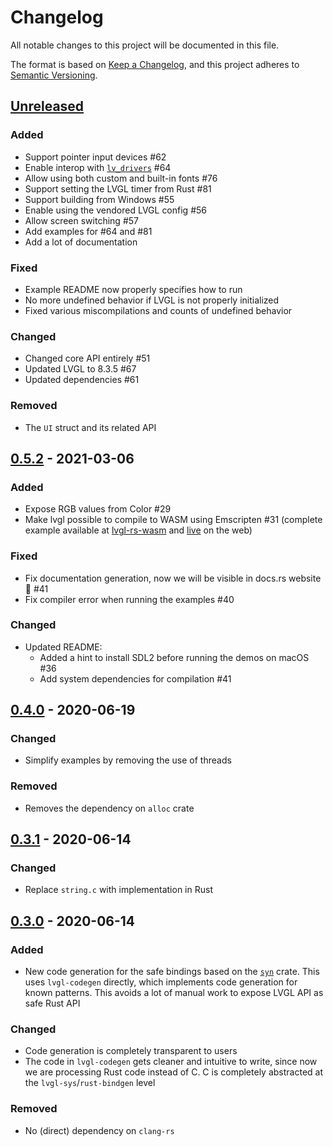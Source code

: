 # Changelog

All notable changes to this project will be documented in this file.

The format is based on [Keep a Changelog](https://keepachangelog.com/en/1.0.0/),
and this project adheres to [Semantic Versioning](https://semver.org/spec/v2.0.0.html).

## [Unreleased]

### Added

- Support pointer input devices #62
- Enable interop with [`lv_drivers`](https://github.com/lvgl/lv_drivers) #64
- Allow using both custom and built-in fonts #76
- Support setting the LVGL timer from Rust #81
- Support building from Windows #55
- Enable using the vendored LVGL config #56
- Allow screen switching #57
- Add examples for #64 and #81
- Add a lot of documentation

### Fixed

- Example README now properly specifies how to run
- No more undefined behavior if LVGL is not properly initialized
- Fixed various miscompilations and counts of undefined behavior

### Changed

- Changed core API entirely #51
- Updated LVGL to 8.3.5 #67
- Updated dependencies #61

### Removed

- The `UI` struct and its related API

## [0.5.2] - 2021-03-06

### Added

- Expose RGB values from Color #29
- Make lvgl possible to compile to WASM using Emscripten #31 (complete example available at [lvgl-rs-wasm](https://github.com/rafaelcaricio/lvgl-rs-wasm) and [live](https://rafaelcaricio.github.io/lvgl-rs-wasm/) on the web)

### Fixed

- Fix documentation generation, now we will be visible in docs.rs website 🥳 #41 
- Fix compiler error when running the examples #40

### Changed

- Updated README:
  - Added a hint to install SDL2 before running the demos on macOS #36
  - Add system dependencies for compilation #41

## [0.4.0] - 2020-06-19

### Changed

- Simplify examples by removing the use of threads

### Removed

- Removes the dependency on `alloc` crate

## [0.3.1] - 2020-06-14

### Changed

- Replace `string.c` with implementation in Rust

## [0.3.0] - 2020-06-14

### Added

- New code generation for the safe bindings based on the [`syn`](https://docs.rs/syn/1.0.31/syn/index.html) crate. This uses `lvgl-codegen` directly, which implements code generation for known patterns. This avoids a lot of manual work to expose LVGL API as safe Rust API

### Changed

- Code generation is completely transparent to users
- The code in `lvgl-codegen` gets cleaner and intuitive to write, since now we are processing Rust code instead of C. C is completely abstracted at the `lvgl-sys`/`rust-bindgen` level

### Removed

- No (direct) dependency on `clang-rs`

[Unreleased]: https://github.com/rafaelcaricio/lvgl-rs/compare/0.5.2..HEAD
[0.5.2]: https://github.com/rafaelcaricio/lvgl-rs/compare/0.4.0..0.5.2
[0.4.0]: https://github.com/rafaelcaricio/lvgl-rs/compare/0.3.1..0.4.0
[0.3.1]: https://github.com/rafaelcaricio/lvgl-rs/compare/0.3.0..0.3.1
[0.3.0]: https://github.com/rafaelcaricio/lvgl-rs/releases/tag/0.3.0